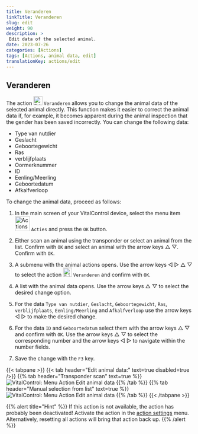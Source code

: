 ```yaml
---
title: Veranderen
linkTitle: Veranderen
slug: edit
weight: 90
description: >
 Edit data of the selected animal.
date: 2023-07-26
categories: [Actions]
tags: [Actions, animal data, edit]
translationKey: actions/edit
---
```


## Veranderen

The action <img src="/icons/actions/edit.svg" width="24" align="bottom" alt="Edit" /> `Veranderen` allows you to change the animal data of the selected animal directly. This function makes it easier to correct the animal data if, for example, it becomes apparent during the animal inspection that the gender has been saved incorrectly. You can change the following data:

- Type van nutdier
- Geslacht
- Geboortegewicht
- Ras
- verblijfplaats
- Oormerknummer
- ID
- Eenling/Meerling
- Geboortedatum
- Afkalfverloop

To change the animal data, proceed as follows:

1. In the main screen of your VitalControl device, select the menu item  &nbsp;<img src="/icons/actions.svg" width="40" align="bottom" alt="Actions" /> `Acties` and press the `OK` button.

2. Either scan an animal using the transponder or select an animal from the list. Confirm with `OK` and select an animal with the arrow keys △ ▽. Confirm with `OK`.

3. A submenu with the animal actions opens. Use the arrow keys ◁ ▷ △ ▽ to select the action <img src="/icons/actions/edit.svg" width="24" align="bottom" alt="Edit" /> `Veranderen` and confirm with `OK`.

4. A list with the animal data opens. Use the arrow keys △ ▽ to select the desired change option.

5. For the data `Type van nutdier`, `Geslacht`, `Geboortegewicht`, `Ras`, `verblijfplaats`, `Eenling/Meerling` and `Afkalfverloop` use the arrow keys ◁ ▷ to make the desired change.

6. For the data `ID` and `Geboortedatum` select them with the arrow keys △ ▽ and confirm with `OK`. Use the arrow keys △ ▽ to select the corresponding number and the arrow keys ◁ ▷ to navigate within the number fields.

7. Save the change with the `F3` key.

{{< tabpane >}}
{{< tab header="Edit animal data:" text=true disabled=true />}}
{{% tab header="Transponder scan" text=true %}}
 ![VitalControl: Menu Action Edit animal data](../images/edit-scan.png "Edit animal data")
{{% /tab %}}
{{% tab header="Manual selection from list" text=true %}}
 ![VitalControl: Menu Action Edit animal data](../images/edit.png "Edit animal data")
{{% /tab %}}
{{< /tabpane >}}

{{% alert title="Hint" %}}
If this action is not available, the action has probably been deactivated! Activate the action in the [action settings](../settings/) menu. Alternatively, resetting all actions will bring that action back up.
{{% /alert %}}
